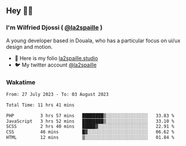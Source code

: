 ## Hey 👋🏾
### I'm Wilfried Djossi ( <a href="https://twitter.com/la2spaille/" target="_blank">@la2spaille</a> )
A young developer based in Douala, who has a particular focus on ui/ux design and motion.

- 🎨 Here is my folio [la2spaille.studio](https://la2spaille.studio/)
- 🐦 My twitter account [@la2spaille](https://twitter.com/la2spaille/)

### Wakatime
<!--START_SECTION:waka-->

```txt
From: 27 July 2023 - To: 03 August 2023

Total Time: 11 hrs 41 mins

PHP          3 hrs 57 mins   ████████▒░░░░░░░░░░░░░░░░   33.83 %
JavaScript   3 hrs 52 mins   ████████▒░░░░░░░░░░░░░░░░   33.10 %
SCSS         2 hrs 40 mins   █████▓░░░░░░░░░░░░░░░░░░░   22.91 %
CSS          46 mins         █▓░░░░░░░░░░░░░░░░░░░░░░░   06.62 %
HTML         12 mins         ▒░░░░░░░░░░░░░░░░░░░░░░░░   01.84 %
```

<!--END_SECTION:waka-->
<!--
**la2spaille/la2spaille** is a ✨ _special_ ✨ repository because its `README.md` (this file) appears on your GitHub profile.

Here are some ideas to get you started:

- 🔭 I’m currently working on ...
- 🌱 I’m currently learning ...
- 👯 I’m looking to collaborate on ...
- 🤔 I’m looking for help with ...
- 💬 Ask me about ...
- 📫 How to reach me: ...
- 😄 Pronouns: ...
- ⚡ Fun fact: ...
-->
